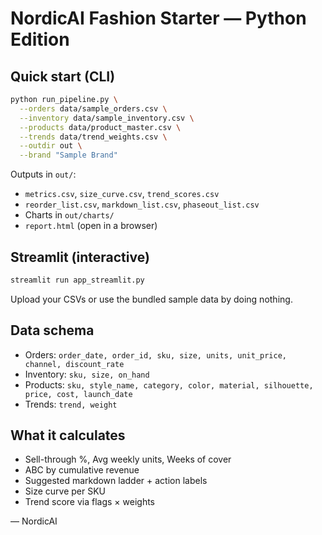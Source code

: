 
# NordicAI Fashion Starter — Python Edition

## Quick start (CLI)
```bash
python run_pipeline.py \
  --orders data/sample_orders.csv \
  --inventory data/sample_inventory.csv \
  --products data/product_master.csv \
  --trends data/trend_weights.csv \
  --outdir out \
  --brand "Sample Brand"
```

Outputs in `out/`:
- `metrics.csv`, `size_curve.csv`, `trend_scores.csv`
- `reorder_list.csv`, `markdown_list.csv`, `phaseout_list.csv`
- Charts in `out/charts/`
- `report.html` (open in a browser)

## Streamlit (interactive)
```bash
streamlit run app_streamlit.py
```
Upload your CSVs or use the bundled sample data by doing nothing.

## Data schema
- Orders: `order_date, order_id, sku, size, units, unit_price, channel, discount_rate`
- Inventory: `sku, size, on_hand`
- Products: `sku, style_name, category, color, material, silhouette, price, cost, launch_date`
- Trends: `trend, weight`

## What it calculates
- Sell-through %, Avg weekly units, Weeks of cover
- ABC by cumulative revenue
- Suggested markdown ladder + action labels
- Size curve per SKU
- Trend score via flags × weights

— NordicAI
